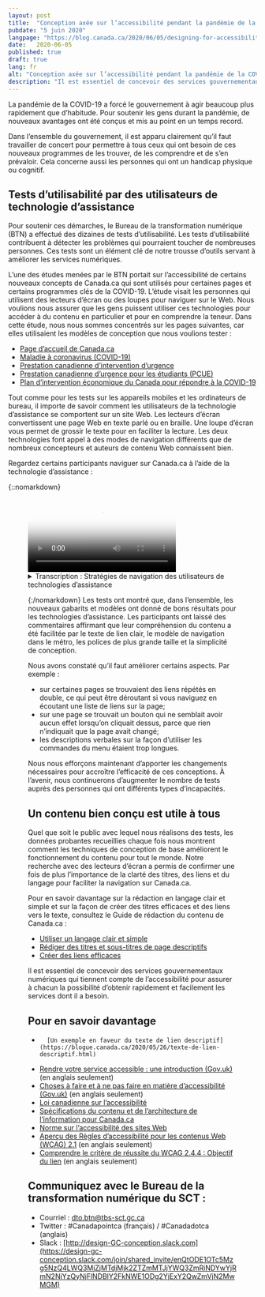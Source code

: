 ```yaml
---
layout: post
title:  "Conception axée sur l’accessibilité pendant la pandémie de la COVID-19"
pubdate: "5 juin 2020"
langpage: "https://blog.canada.ca/2020/06/05/designing-for-accessibility.html"
date:   2020-06-05
published: true
draft: true
lang: fr
alt: "Conception axée sur l’accessibilité pendant la pandémie de la COVID-19"
description: "Il est essentiel de concevoir des services gouvernementaux numériques qui tiennent compte de l’accessibilité pour assurer à chacun la possibilité d’obtenir rapidement et facilement les services dont il a besoin."
---
```


La pandémie de la COVID-19 a forcé le gouvernement à agir beaucoup plus rapidement que d’habitude. Pour soutenir les gens durant la pandémie, de nouveaux avantages ont été conçus et mis au point en un temps record. 

Dans l’ensemble du gouvernement, il est apparu clairement qu’il faut travailler de concert pour permettre à tous ceux qui ont besoin de ces nouveaux programmes de les trouver, de les comprendre et de s’en prévaloir. Cela concerne aussi les personnes qui ont un handicap physique ou cognitif.  

## Tests d’utilisabilité par des utilisateurs de technologie d’assistance

Pour soutenir ces démarches, le Bureau de la transformation numérique (BTN) a effectué des dizaines de tests d’utilisabilité. Les tests d’utilisabilité contribuent à détecter les problèmes qui pourraient toucher de nombreuses personnes. Ces tests sont un élément clé de notre trousse d’outils servant à améliorer les services numériques.  

L’une des études menées par le BTN portait sur l’accessibilité de certains nouveaux concepts de Canada.ca qui sont utilisés pour certaines pages et certains programmes clés de la COVID-19. L’étude visait les personnes qui utilisent des lecteurs d’écran ou des loupes pour naviguer sur le Web.  Nous voulions nous assurer que les gens puissent utiliser ces technologies pour accéder à du contenu en particulier et pour en comprendre la teneur. Dans cette étude, nous nous sommes concentrés sur les pages suivantes, car elles utilisaient les modèles de conception que nous voulions tester :

*	[Page d’accueil de Canada.ca](https://www.canada.ca/fr.html)
*	[Maladie à coronavirus (COVID-19)](https://www.canada.ca/fr/sante-publique/services/maladies/maladie-coronavirus-covid-19.html) 
*	[Prestation canadienne d’intervention d’urgence](https://www.canada.ca/fr/services/prestations/ae/pcusc-application.html) 
*	[Prestation canadienne d’urgence pour les étudiants (PCUE)](https://www.canada.ca/fr/agence-revenu/services/prestations/prestation-urgence-etudiants.html) 
*	[Plan d’intervention économique du Canada pour répondre à la COVID-19](https://www.canada.ca/fr/ministere-finances/plan-intervention-economique.html)

Tout comme pour les tests sur les appareils mobiles et les ordinateurs de bureau, il importe de savoir comment les utilisateurs de la technologie d’assistance se comportent sur un site Web. Les lecteurs d’écran convertissent une page Web en texte parlé ou en braille. Une loupe d’écran vous permet de grossir le texte pour en faciliter la lecture. Les deux technologies font appel à des modes de navigation différents que de nombreux concepteurs et auteurs de contenu Web connaissent bien.

Regardez certains participants naviguer sur Canada.ca à l’aide de la technologie d’assistance :

{::nomarkdown}
<figure class="wb-mltmd wb-init video cc_on">
	<video poster="../images/assistive-tecth/poster.jpg" title="Stratégies de navigation des utilisateurs de technologies d’assistance">
		<source type="video/mp4" src="../images/assistive-tecth/assistive-tech-nav-1080x600-fr.mp4" />
		<track src="#inline-captions" kind="captions" data-type="text/html" srclang="fr" label="French" />
	</video>

<figcaption>
<details id="inline-captions">
				<summary>Transcription : Stratégies de navigation des utilisateurs de technologies d’assistance</summary>

<p class="wet-boew-vd"><b>Titre :</b> Quelques stratégies de navigation au moyen de technologies d’assistance sur Canada.ca – mai 2020</p>
<p class="wet-boew-vd"><b>Sous-titre :</b> Le participant ARCA-03 - utilisateur de JAWS - Soutien financier à partir de la page d’accueil de Canada.ca</p>
<p class="wet-boew-vd">(On aperçoit une capture d’écran de la page d’accueil de Canada.ca. Nous faisons un zoom avant et nous voyons la fenêtre « Liste de liens » s’ouvrir en haut de la page. (Dans la fenêtre, une liste de liens s’affiche et chacun est surligné au fur et à mesure que le participant le lit à voix haute.)</p>
<p>
	<span class="wb-tmtxt" data-begin="8.34s" data-dur="04.03s"><b>Participant 1:</b> je ne peux pas utiliser « Passer au contenu principal », </span>
	<span class="wb-tmtxt" data-begin="12.39s" data-dur="01.33s">je ne sais pas vraiment ce qui se trouve ici,</span>
	<span class="wb-tmtxt" data-begin="13.74s" data-dur="01.63s"> donc nous devrons regarder le tout.</span>
</p>
<p class="wet-boew-vd">(<b>Légende :</b> Naviguer en explorant la liste de liens sur la page)</p>
 
<p>
	<span class="wb-tmtxt" data-begin="19.02s" data-dur="06.76s">D’accord, voyons voir, je vois « Pensions publiques » </span>
	<span class="wb-tmtxt" data-begin="22.17s" data-dur="05.80s">« Obtenir un passeport »... Ah! D’accord.</span>
</p>
	
<p class="wet-boew-vd">(Coronavirus (COVID-19) est surligné)</p>	
<p>
	<span class="wb-tmtxt" data-begin="27.99s" data-dur="03.81s">Coronavirus - il y a peut-être quelque chose ici. </span>
	<span class="wb-tmtxt" data-begin="31.82s" data-dur="01.91s">Vous parlez à une personne qui a été mise à pied,</span>
	<span class="wb-tmtxt" data-begin="33.75s" data-dur="01.99s"> donc nous trouverons peut-être quelque chose ici. </span>
	<span class="wb-tmtxt" data-begin="35.76s" data-dur="02.23s">Nous y reviendrons </span>
	<span class="wb-tmtxt" data-begin="38.01s" data-dur="06.60s">dans une minute.</span>
</p>
<p class="wet-boew-vd">(« Obtenez le soutien dont vous avez besoin » est surligné.)</p>
<p>
	<span class="wb-tmtxt" data-begin="44.63s" data-dur="02.48s">Je vais donc commencer par « Obtenez le </span>
	<span class="wb-tmtxt" data-begin="47.13s" data-dur="02.83s">soutien dont vous avez besoin » afin de voir </span>
	<span class="wb-tmtxt" data-begin="49.98s" data-dur="03.04s">si je trouve quelque chose qui ressemble au moins</span>
	<span class="wb-tmtxt" data-begin="53.04s" data-dur="02.97s"> à un bon point de départ. Je vais donc me rendre là.</span>
<p>
	<span class="wb-tmtxt" data-begin="54.97s" data-dur="02.00s"><b>Animateur :</b> D’accord</span>
</p>
<p class="wet-boew-vd">(Zoom arrière afin de montrer que la page devient celle du Plan d’intervention économique.)</p>


<p class="wet-boew-vd"><b>Sous-titre :</b> Le participant ARCA-02 - utilisateur de JAWS – Soutien financier à partir de la page du Plan d’intervention économique</p>

<p class="wet-boew-vd">(Capture d’écran d’une page intitulée « Plan d’intervention économique du Canada pour répondre à la COVID-19 ». Une case se déplace vers le bas de la page, en mettant en évidence différents éléments pendant qu’une voix robotisée [le lecteur d’écran] lit ce qui y est affiché.)</p>

<p>
<span class="wb-tmtxt" data-begin="61.00s" data-dur="02.14s"><b>Lecteur d’écran :</b> Obtenez le soutien dont vous avez besoin.</span>
<span class="wb-tmtxt" data-begin="62.01s" data-dur="02.85s"> Plan d’intervention économique du Canada pour répondre à</span>
<span class="wb-tmtxt" data-begin="65.18s" data-dur="01.44s">la COVID-19 tiret Canada.ca. Sélection de la langue, niveau de titre –</span>
</p>

<p class="wet-boew-vd">(La case surligne la page titre, puis continue de se déplacer vers le bas de la page.)</p>

<p>
<span class="wb-tmtxt" data-begin="66.0s" data-dur="02.00s">Plan d’intervention économique du Canada pour répondre à la COVID-19 – 
</span>
<span class="wb-tmtxt" data-begin="68.00s" data-dur="01.50s">Titre de niveau 1. Le gouvernement du Canada prend des mesures immédiates,</span>
<span class="wb-tmtxt" data-begin="69.50s" data-dur="01.50s"> importantes et décisives pour appuyer les Canadiens </span>
<span class="wb-tmtxt" data-begin="71.00s" data-dur="01.50s">et les entreprises qui sont aux prises avec des   </span>
<span class="wb-tmtxt" data-begin="72.50s" data-dur="01.50s">difficultés en raison de l’éclosion</span>
<span class="wb-tmtxt" data-begin="74.00s" data-dur="02.28s">mondiale de la COVID-19.</span>
</p>

<p class="wet-boew-vd"><b>Légende :</b> Naviguer par élément de page</p>

<p>
<span class="wb-tmtxt" data-begin="74.0s" data-dur="01.50s">Titre de niveau 2 – Sur cette page, </span>
<span class="wb-tmtxt" data-begin="75.5s" data-dur="01.0s">liste à trois puces,</span>
<span class="wb-tmtxt" data-begin="76.50s" data-dur="01.5s">Puce, hyperlien : Soutien aux particuliers. </span>
<span class="wb-tmtxt" data-begin="78.0s" data-dur="01.5s">Puce, hyperlien : Soutien aux entreprises. </span>
<span class="wb-tmtxt" data-begin="79.50s" data-dur="01.5s">Puce, hyperlien : Soutien aux secteurs. </span>
<span class="wb-tmtxt" data-begin="81.00s" data-dur="01.0s">Fin de la liste. </span>
<span class="wb-tmtxt" data-begin="82.00s" data-dur="01.5s"><b>Participant 2:</b> Je vais choisir particuliers,</span>
<span class="wb-tmtxt" data-begin="83.50s" data-dur="05.97s"> Soutien aux particuliers.</span>
</p>

<p>
<span class="wb-tmtxt" data-begin="85.00s" data-dur="01.5s">Cela ne devrait pas aller trop vite, en fait</span>
<span class="wb-tmtxt" data-begin="86.5s" data-dur="05.0s">je suis un lecteur JAWS lent par rapport aux autres. </span>
</p>

<p class="wet-boew-vd">(La case de sélection retourne au titre « Soutien aux particuliers » et se dirige vers le lien « Soutien aux particuliers ») </p>

<p>
<span class="wb-tmtxt" data-begin="93.00s" data-dur="02.0s"><b>Lecteur d’écran :</b> Titre de niveau 2 – Soutien aux particuliers.</span>
<span class="wb-tmtxt" data-begin="95.5s" data-dur="01.5s"> Titre de niveau 3 – Particuliers et familles.</span>
<span class="wb-tmtxt" data-begin="97.0s" data-dur="01.5s"> Liste comportant cinq éléments. </span>
<span class="wb-tmtxt" data-begin="98.5s" data-dur="07.0s">Complément salarial temporaire pour les travailleurs essentiels à faible revenu.</span>
</p>


<p>
<span class="wb-tmtxt" data-begin="107.72s" data-dur="02.41s"> <b>Participant 2:</b> Travailleurs essentiels à faible revenu... il n’est pas un travailleur</span>
<span class="wb-tmtxt" data-begin="110.15s" data-dur="05.97s"> essentiel, n’est-ce pas? On ne le mentionne pas dans les instructions.</span>
</p>
<p>
<span class="wb-tmtxt" data-begin="115.25s" data-dur="05.97s"><b>Lecteur d’écran :</b> (Unintelligible).</span>
</p>

<p class="wet-boew-vd">(La sélection se déplace aux autres éléments de la liste – Hausse des montants de l’Allocation canadienne pour enfants, Paiement du crédit spécial pour la taxe sur les produits et services, Délai supplémentaire pour produire une déclaration de revenus et se dirige vers le titre « Personnes ayant subi une perte de revenus »).</p>

<p>
<span class="wb-tmtxt" data-begin="121.0s" data-dur="02.5s">Titre de niveau 3 – Personnes ayant subi une perte de revenus.</span>
<span class="wb-tmtxt" data-begin="123.5s" data-dur="01.50s"><b>Participant 2:</b> Hah!</span>
</p>

<p>
<span class="wb-tmtxt" data-begin="125.0s" data-dur="01.50s"><b>Lecteur d’écran :</b> Liste comprenant un élément.</span>
<span class="wb-tmtxt" data-begin="126.5s" data-dur="05.00s">Prestation canadienne d’urgence (PCU) – bouton réduit.</span>
<span class="wb-tmtxt" data-begin="131.5s" data-dur="05.00s">Titre de niveau 3 – Personnes autochtones.</span>
</p>

<p class="wet-boew-vd">(La sélection se déplace à partir de la section « Personnes autochtones ».)</p>

<p>
<span class="wb-tmtxt" data-begin="136.5s" data-dur="03.00s">Prestation canadienne d’urgence (PCU) – bouton agrandi.</span>
</p>

<p>
<span class="wb-tmtxt" data-begin="139.61s" data-dur="03.17s"><b>Participant 2 :</b> C’est un lien réduit, qui s’est</span>
<span class="wb-tmtxt" data-begin="142.8s" data-dur="02.07s"> bel et bien agrandi, ce qui est une bonne chose – cela a fonctionné. </span>
<span class="wb-tmtxt" data-begin="144.89s" data-dur="03.97s">Parce qu’ils ne fonctionnent pas toujours.</span>
</p>


<p>
<span class="wb-tmtxt" data-begin="148.89s" data-dur="05.97s"><b>Lecteur d’écran :</b> Nous offrons une prestation imposable de 2 000 $ toutes les 4 semaines...
</span>
</p>

<p class="wet-boew-vd"><b>Sous-titre :</b> Le participant ARCA-05 - Utilisateur du logiciel de grossissement de texte Windows – Quand faire une autre demande de PCU.</p>


<p>
<span class="wb-tmtxt" data-begin="156.97s" data-dur="02.48s"><b>Participant 3:</b> D’accord, je vais tout simplement à « Faites une autre demande » </span>
<span class="wb-tmtxt" data-begin="159.47s" data-dur="02.11s">et je vois ce que disent les instructions sur les prochaines étapes à suivre.</span>
</p>


<p>
<span class="wb-tmtxt" data-begin="161.6s" data-dur="01.44s">C’est écrit juste en dessous de toute façon, </span>
<span class="wb-tmtxt" data-begin="163.06s" data-dur="02.75s">« Si votre situation se poursuit, vous devez </span>
<span class="wb-tmtxt" data-begin="165.83s" data-dur="05.97s">refaire une demande de... »</span>
</p>

<p class="wet-boew-vd">(Le pointeur se déplace sur l’écran afin de trouver plus d’information.)</p>



<p>
<span class="wb-tmtxt" data-begin="175.3s" data-dur="02.96s">Donc, je ne suis pas certain, parce que le </span>
<span class="wb-tmtxt" data-begin="178.28s" data-dur="02.35s">moment auquel je dois présenter ma demande </span>
<span class="wb-tmtxt" data-begin="180.65s" data-dur="01.69s">pour le versement du 10 mai ce n’est pas indiqué ici, </span>
<span class="wb-tmtxt" data-begin="182.36s" data-dur="01.81s">où je m’attendais à le voir. On indique tout simplement </span>
<span class="wb-tmtxt" data-begin="184.19s" data-dur="03.34s">que je dois présenter une nouvelle demande aux quatre semaines.</span>
</p>

<p class="wet-boew-vd">Légende : Utilise le menu latéral pour s’orienter.</p>
<p class="wet-boew-vd">(Le pointeur se déplace au menu Section, situé à droite de l’écran.)</p>

<span class="wb-tmtxt" data-begin="187.55s" data-dur="04.90s">Oui : « Qui peut faire une demande », « Comment faire une demande »,</span>
<span class="wb-tmtxt" data-begin="192.47s" data-dur="01.74s"> on m’indique que je me trouve ici, « Continuez de recevoir </span>
<span class="wb-tmtxt" data-begin="194.23s" data-dur="02.84s">vos paiements ». Donc, je sens que je suis  </span>
<span class="wb-tmtxt" data-begin="197.09s" data-dur="05.97s">au bon endroit. Ah! Voilà!</span>

<p class="wet-boew-vd">(Le pointeur se déplace sous le lien « Déterminez quand faire une autre demande ».)</p>

<p class="wet-boew-vd"><b>Sous-titre :</b> Participant ARCA-04 - Le participant ARCA-04 – Utilise NVDA – Contactez-nous à propos de la PCU.</p>

<p class="wet-boew-vd">(Capture d’écran d’une page intitulée : « Demander la PCU auprès de l’ARC : Comment faire une demande ». On trouve un menu intitulé « Sections » sur le côté droit de la page. Une case de sélection se déplace autour des éléments qui se trouvent sur la page. On peut entendre le lecteur d’écran par l’intermédiaire de la vidéo, mais les paroles sont inintelligibles.)</p>

<p>
<span class="wb-tmtxt" data-begin="218.00s" data-dur="04.0s"><b>Participant 4:</b> Contactez-nous à propos de la PCU – Hé! Essayons ça!</span>
</p>

<p class="wet-boew-vd">(page intitulée : « Contactez-nous à propos de la PCU  » )</p>


<p>
<span class="wb-tmtxt" data-begin="222.00s" data-dur="15.0s"><b>Lecteur d’écran :</b> (Inintelligible)</span>
</p>
<p>
<span class="wb-tmtxt" data-begin="243.00s" data-dur="6.0s"><b>Participant 4:</b> On peut communiquer avec le ministère auprès duquel on a fait la demande, ce qui est bien.
</span>
</p>

<p class="wet-boew-vd">(La case de sélection indique  « Si vous avez demandé la PCU auprès de l'ARC ». Cela s'étend, révélant 3 sous-points. La sélection se déplace vers le premier, qui est : « Renseignez-vous sur le statut de votre paiement de PCU ». Cela ouvre à révéler « Contactez l'ARC au : 1-800-959-7383 ».)</p>


<p>
<span class="wb-tmtxt" data-begin="256.00s" data-dur="10.0s">1-800-959-8281. Oh, c’est le numéro habituel de l’Agence du revenu du Canada.</span>
</p>



</details>
</figcaption>



{:/nomarkdown}
Les tests ont montré que, dans l’ensemble, les nouveaux gabarits et modèles ont donné de bons résultats pour les technologies d’assistance. Les participants ont laissé des commentaires affirmant que leur compréhension du contenu a été facilitée par le texte de lien clair, le modèle de navigation dans le métro, les polices de plus grande taille et la simplicité de conception.

Nous avons constaté qu’il faut améliorer certains aspects. Par exemple :
*	sur certaines pages se trouvaient des liens répétés en double, ce qui peut être déroutant si vous naviguez en écoutant une liste de liens sur la page;
*	sur une page se trouvait un bouton qui ne semblait avoir aucun effet lorsqu’on cliquait dessus, parce que rien n’indiquait que la page avait changé; 
*	les descriptions verbales sur la façon d’utiliser les commandes du menu étaient trop longues.

Nous nous efforçons maintenant d’apporter les changements nécessaires pour accroître l’efficacité de ces conceptions. À l’avenir, nous continuerons d’augmenter le nombre de tests auprès des personnes qui ont différents types d’incapacités. 

## Un contenu bien conçu est utile à tous

Quel que soit le public avec lequel nous réalisons des tests, les données probantes recueillies chaque fois nous montrent comment les techniques de conception de base améliorent le fonctionnement du contenu pour tout le monde. Notre recherche avec des lecteurs d’écran a permis de confirmer une fois de plus l’importance de la clarté des titres, des liens et du langage pour faciliter la navigation sur Canada.ca. 

Pour en savoir davantage sur la rédaction en langage clair et simple et sur la façon de créer des titres efficaces et des liens vers le texte, consultez le Guide de rédaction du contenu de Canada.ca :
*	[Utiliser un langage clair et simple](https://www.canada.ca/fr/secretariat-conseil-tresor/services/communications-gouvernementales/guide-redaction-contenu-canada.html#toc6) 
*	[Rédiger des titres et sous-titres de page descriptifs](https://www.canada.ca/fr/secretariat-conseil-tresor/services/communications-gouvernementales/guide-redaction-contenu-canada.html#wp5-1)
*	[Créer des liens efficaces](https://www.canada.ca/fr/secretariat-conseil-tresor/services/communications-gouvernementales/guide-redaction-contenu-canada.html#toc11)

Il est essentiel de concevoir des services gouvernementaux numériques qui tiennent compte de l’accessibilité pour assurer à chacun la possibilité d’obtenir rapidement et facilement les services dont il a besoin. 


## Pour en savoir davantage

*       [Un exemple en faveur du texte de lien descriptif](https://blogue.canada.ca/2020/05/26/texte-de-lien-descriptif.html)
*	[Rendre votre service accessible : une introduction (Gov.uk)](https://www.gov.uk/service-manual/helping-people-to-use-your-service/making-your-service-accessible-an-introduction) (en anglais seulement)
*	[Choses à faire et à ne pas faire en matière d’accessibilité (Gov.uk)](https://accessibility.blog.gov.uk/2016/09/02/dos-and-donts-on-designing-for-accessibility/) (en anglais seulement)
*	[Loi canadienne sur l’accessibilité](https://laws-lois.justice.gc.ca/fra/lois/A-0.6/)
*	[Spécifications du contenu et de l’architecture de l’information pour Canada.ca](https://www.canada.ca/fr/secretariat-conseil-tresor/services/communications-gouvernementales/specifications-contenu-architecture-information-canada.html)
*	[Norme sur l’accessibilité des sites Web](https://www.tbs-sct.gc.ca/pol/doc-fra.aspx?id=23601)
*	[Aperçu des Règles d’accessibilité pour les contenus Web (WCAG) 2.1](https://www.w3.org/TR/WCAG21/) (en anglais seulement)
*	[Comprendre le critère de réussite du WCAG 2.4.4 : Objectif du lien](https://www.w3.org/WAI/WCAG21/Understanding/link-purpose-in-context.html) (en anglais seulement)

## Communiquez avec le Bureau de la transformation numérique du SCT :
* Courriel : [dto.btn@tbs-sct.gc.ca](mailto:dto.btn@tbs-sct.gc.ca)
* Twitter :  #Canadapointca (français) / #Canadadotca (anglais)
* Slack : [http://design-GC-conception.slack.com](https://design-gc-conception.slack.com/join/shared_invite/enQtODE1OTc5Mzg5NzQ4LWQ3MjZjMTdjMjk2ZTZmMTJjYWQ3ZmRiNDYwYjRmN2NjYzQyNjFlNDBlY2FkNWE1ODg2YjExY2QwZmVjN2MwMGM)
